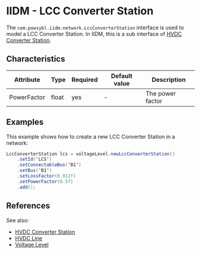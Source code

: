 # IIDM - LCC Converter Station

The `com.powsybl.iidm.network.LccConverterStation` interface is used to model a LCC Converter Station. In IIDM, this is
a sub interface of [HVDC Converter Station](hvdcConverterStation.md).

## Characteristics
| Attribute | Type | Required | Default value | Description |
| --------- | ---- | -------- | ------------- | ----------- |
| PowerFactor | float | yes | - | The power factor |

## Examples
This example shows how to create a new LCC Converter Station in a network:
```java
LccConverterStation lcs = voltageLevel.newLccConverterStation()
    .setId('LCS')
    .setConnectableBus('B1')
    .setBus('B1')
    .setLossFactor(0.011f)
    .setPowerFactor(0.5f)
    .add();
```

## References
See also:
- [HVDC Converter Station](hvdcConverterStation.md)
- [HVDC Line](hvdcLine.md)
- [Voltage Level](voltageLevel.md)

